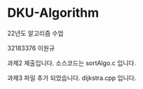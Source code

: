 # DKU-Algorithm
22년도 알고리즘 수업

32183376 이원규 

과제2 제출입니다.
소스코드는 sortAlgo.c 입니다.

과제3 파일 추가 되었습니다.
dijkstra.cpp 입니다.
